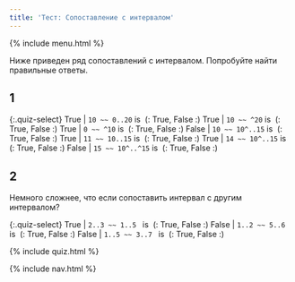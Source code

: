 ```yaml
---
title: 'Тест: Сопоставление с интервалом'
---
```


{% include menu.html %}

Ниже приведен ряд сопоставлений с интервалом. Попробуйте найти правильные
ответы.

## 1

{:.quiz-select}
True | `10 ~~ 0..20` is&nbsp; (: True, False :)
True | `10 ~~ ^20` is&nbsp; (: True, False :)
True | `0 ~~ ^10` is&nbsp; (: True, False :)
False | `10 ~~ 10^..15` is&nbsp; (: True, False :)
True | `11 ~~ 10..15` is&nbsp; (: True, False :)
True | `14 ~~ 10^..15` is&nbsp; (: True, False :)
False | `15 ~~ 10^..^15` is&nbsp; (: True, False :)

## 2

Немного сложнее, что если сопоставить интервал с другим интервалом?

{:.quiz-select}
True | `2..3 ~~ 1..5 ` is&nbsp; (: True, False :)
False | `1..2 ~~ 5..6 ` is&nbsp; (: True, False :)
False | `1..5 ~~ 3..7 ` is&nbsp; (: True, False :)

{% include quiz.html %}

{% include nav.html %}
